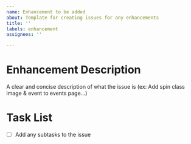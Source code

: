 ```yaml
---
name: Enhancement to be added
about: Template for creating issues for any enhancements
title: ''
labels: enhancement
assignees: ''

---
```


# Enhancement Description
A clear and concise description of what the issue is (ex: Add spin class image & event to events page...)

# Task List
- [ ] Add any subtasks to the issue
